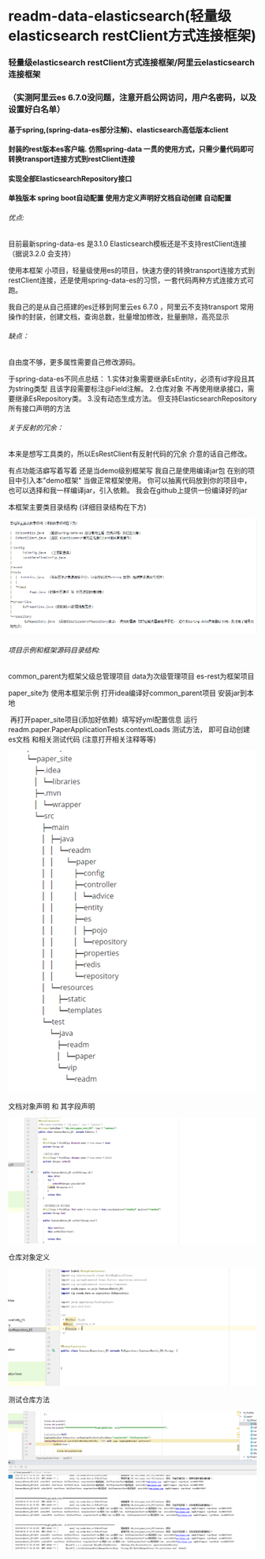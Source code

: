 # readm-data-elasticsearch(轻量级elasticsearch restClient方式连接框架)
### 轻量级elasticsearch restClient方式连接框架/阿里云elasticsearch连接框架



### （实测阿里云es 6.7.0没问题，注意开启公网访问，用户名密码，以及设置好白名单）

#### 基于spring,(spring-data-es部分注解)、elasticsearch高低版本client

#### 封装的rest版本es客户端. 仿照spring-data 一贯的使用方式，只需少量代码即可转换transport连接方式到restClient连接

#### 实现全部ElasticsearchRepository接口
#### 单独版本 spring boot自动配置 使用方定义声明好文档自动创建 自动配置

###### 优点:

目前最新spring-data-es 是3.1.0  Elasticsearch模板还是不支持restClient连接 （据说3.2.0 会支持）

使用本框架
小项目，轻量级使用es的项目，快速方便的转换transport连接方式到restClient连接，还是使用spring-data-es的习惯，一套代码两种方式连接方式可跑。 

我自己的是从自己搭建的es迁移到阿里云es 6.7.0 ，阿里云不支持transport
常用操作的封装，创建文档，查询总数，批量增加修改，批量删除，高亮显示

###### 缺点：

自由度不够，更多属性需要自己修改源码。

于spring-data-es不同点总结：
1.实体对象需要继承EsEntity，必须有id字段且其为string类型 且该字段需要标注@Field注解。
2.仓库对象 不再使用继承接口，需要继承EsRepository类。 
3.没有动态生成方法。 但支持ElasticsearchRepository所有接口声明的方法



###### 关于反射的冗余：

本来是想写工具类的，所以EsRestClient有反射代码的冗余 介意的话自己修改。 

有点功能洁癖写着写着 还是当demo级别框架写
我自己是使用编译jar包 在别的项目中引入本"demo框架" 当做正常框架使用。
你可以抽离代码放到你的项目中，也可以选择和我一样编译jar，引入依赖。 
我会在github上提供一份编译好的jar


本框架主要类目录结构 (详细目录结构在下方)

![U0XXWZV6$G@{MBYH2~$WH14](https://github.com/readmlll/readm-data-elasticsearch/blob/master/assets/dir1.png)




###### 项目示例和框架源码目录结构:

common_parent为框架父级总管理项目
  data为次级管理项目
    es-rest为框架项目

paper_site为 使用本框架示例 
	打开idea编译好common_parent项目 安装jar到本地

​	再打开paper_site项目(添加好依赖)
​	填写好yml配置信息 运行readm.paper.PaperApplicationTests.contextLoads 测试方法，
​	即可自动创建es文档 和相关测试代码  (注意打开相关注释等等)





![U0XXWZV6$G@{MBYH2~$WH14](https://github.com/readmlll/readm-data-elasticsearch/blob/master/assets/dir2.png)
![U0XXWZV6$G@{MBYH2~$WH14](https://github.com/readmlll/readm-data-elasticsearch/blob/master/assets/dir3.png)




文档对象声明 和 其字段声明



![U0XXWZV6$G@{MBYH2~$WH14](https://github.com/readmlll/readm-data-elasticsearch/blob/master/assets/U0XXWZV6%24G%40%7BMBYH2~%24WH14.png)



仓库对象定义



![U0XXWZV6$G@{MBYH2~$WH14](https://github.com/readmlll/readm-data-elasticsearch/blob/master/assets/D3%5BKBZ39E37NWRC6XMK5MX6.png)





测试仓库方法 



![U0XXWZV6$G@{MBYH2~$WH14](https://github.com/readmlll/readm-data-elasticsearch/blob/master/assets/test.png)
